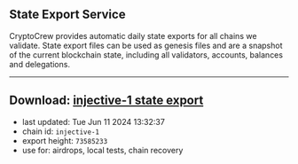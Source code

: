 ## State Export Service
CryptoCrew provides automatic daily state exports for all chains we validate. State export files can be used as genesis files and are a snapshot of the current blockchain state, including all validators, accounts, balances and delegations.

---
**Download: [injective-1 state export](https://dl-eu2.ccvalidators.com/SERVICE/injective/injective-1_export_73585233.json)**
---

- last updated: Tue Jun 11 2024 13:32:37
- chain id: `injective-1`
- export height: `73585233`
- use for: airdrops, local tests, chain recovery
